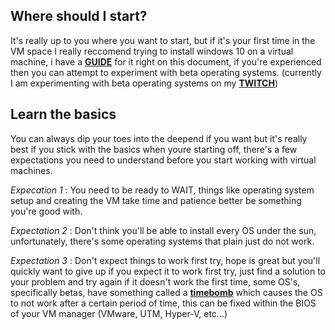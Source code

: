 Where should I start?
-----

It's really up to you where you want to start, but if it's your first time in the VM space I really reccomend trying to install windows 10 on a virtual machine, i have a [**GUIDE**](/guide/intro.md) for it right on this document, if you're experienced then you can attempt to experiment with beta operating systems. (currently I am experimenting with beta operating systems on my [**TWITCH**](https://www.twitch.tv/mckidlet))

Learn the basics
-----

You can always dip your toes into the deepend if you want but it's really best if you stick with the basics when youre starting off, there's a few expectations you need to understand before you start working with virtual machines.

*Expecation 1* : You need to be ready to WAIT, things like operating system setup and creating the VM take time and patience better be something you're good with.

*Expectation 2* : Don't think you'll be able to install every OS under the sun, unfortunately, there's some operating systems that plain just do not work.

*Expectation 3* : Don't expect things to work first try, hope is great but you'll quickly want to give up if you expect it to work first try, just find a solution to your problem and try again if it doesn't work the first time, some OS's, specifically betas, have something called a [**timebomb**](https://betawiki.net/wiki/Timebomb) which causes the OS to not work after a certain period of time, this can be fixed within the BIOS of your VM manager (VMware, UTM, Hyper-V, etc...)
